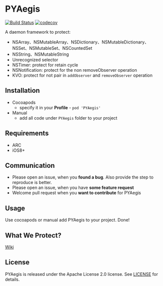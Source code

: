 # PYAegis
[![Build Status](https://travis-ci.com/Pluto-Y/PYAegis.svg?token=LaVCz9PJ9TzsasS9dizp&branch=master)](https://travis-ci.com/Pluto-Y/PYAegis)
[![codecov](https://codecov.io/gh/Pluto-Y/PYAegis/branch/master/graph/badge.svg?token=5yiHobxSI6)](https://codecov.io/gh/Pluto-Y/PYAegis)

A daemon framework to protect:
 - NSArray、NSMutableArray、NSDictionary、NSMutableDictionary、NSSet、NSMutableSet、NSCountedSet
 - NSString、NSMutableString
 - Unrecognized selector
 - NSTimer: protect for retain cycle
 - NSNotification: protect for the non removeObserver operation 
 - KVO: protect for not pair in `addObserver` and `removeObserver` operation

## Installation
- Cocoapods
  - specify it in your **Profile** - `pod 'PYAegis'`
- Manual
  - add all code under `PYAegis` folder to your project

## Requirements
- ARC
- iOS8+

## Communication
- Please open an issue, when you **found a bug**. Also provide the step to reproduce is better.
- Please open an issue, when you have **some feature request**
- Welcome pull request when you **want to contribute** for PYAegis

## Usage
Use cocoapods or manual add PYAegis to your project. Done!

## What We Protect?
[Wiki](https://github.com/Pluto-Y/PYAegis/wiki/What-we-protect)

## License
PYAegis is released under the Apache License 2.0 license. See [LICENSE](https://github.com/Pluto-Y/PYAegis/blob/master/LICENSE) for details.
